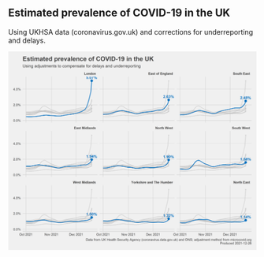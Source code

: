 ## Estimated prevalence of COVID-19 in the UK

Using UKHSA data (coronavirus.gov.uk) and corrections for underreporting and delays.

![Prevalence by region](/plots/prevalence_by_region.png)
